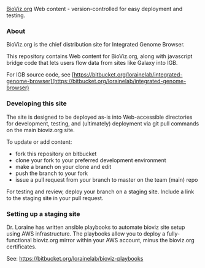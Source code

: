 [BioViz.org](https://bioviz.org) Web content - version-controlled for easy deployment and testing. 

### About ###

BioViz.org is the chief distribution site for Integrated Genome Browser.

This repository contains Web content for BioViz.org, along with javascript bridge code that lets users flow data from sites like Galaxy into IGB. 

For IGB source code, see [https://bitbucket.org/lorainelab/integrated-genome-browser](https://bitbucket.org/lorainelab/integrated-genome-browser)

### Developing this site ###

The site is designed to be deployed as-is into Web-accessible directories for development, testing, and (ultimately) deployment
via git pull commands on the main bioviz.org site. 

To update or add content:

* fork this repository on bitbucket
* clone your fork to your preferred development environment
* make a branch on your clone and edit 
* push the branch to your fork
* issue a pull request from your branch to master on the team (main) repo

For testing and review, deploy your branch on a staging site. Include a link to the staging site in your pull request.

### Setting up a staging site ###

Dr. Loraine has written ansible playbooks to automate bioviz site setup using AWS infrastructure. The playbooks allow you to deploy a fully-functional bioviz.org mirror within your AWS account, minus the bioviz.org certificates. 

See: https://bitbucket.org/lorainelab/bioviz-playbooks

